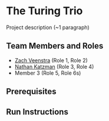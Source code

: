 # The Turing Trio

Project description (~1 paragraph)

## Team Members and Roles

* [Zach Veenstra](https://github.com/ZachVeenstra/CIS641-HW2-Veenstra) (Role 1, Role 2)
* [Nathan Katzman](https://github.com/Katzmann835/CIS641-HW2-katzman) (Role 3, Role 4)
* Member 3 (Role 5, Role 6s)

## Prerequisites

## Run Instructions
